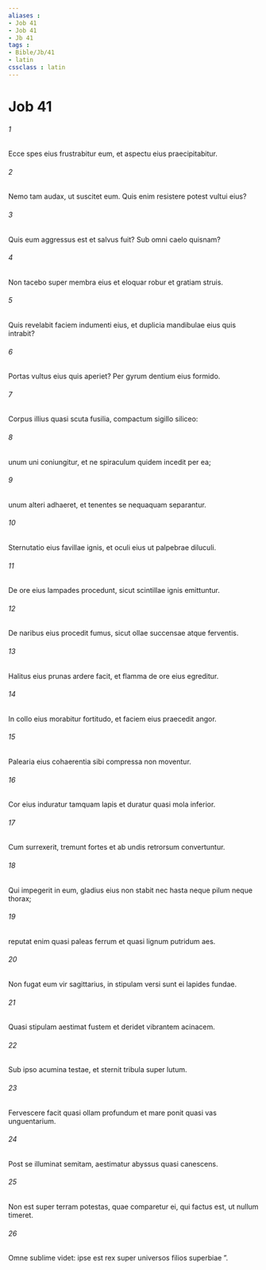 ```yaml
---
aliases : 
- Job 41
- Job 41
- Jb 41
tags : 
- Bible/Jb/41
- latin
cssclass : latin
---
```


# Job 41

###### 1
Ecce spes eius frustrabitur eum, et aspectu eius praecipitabitur.
###### 2
Nemo tam audax, ut suscitet eum. Quis enim resistere potest vultui eius?
###### 3
Quis eum aggressus est et salvus fuit? Sub omni caelo quisnam?
###### 4
Non tacebo super membra eius et eloquar robur et gratiam struis. 
###### 5
Quis revelabit faciem indumenti eius, et duplicia mandibulae eius quis intrabit?
###### 6
Portas vultus eius quis aperiet? Per gyrum dentium eius formido.
###### 7
Corpus illius quasi scuta fusilia, compactum sigillo siliceo:
###### 8
unum uni coniungitur, et ne spiraculum quidem incedit per ea;
###### 9
unum alteri adhaeret, et tenentes se nequaquam separantur.
###### 10
Sternutatio eius favillae ignis, et oculi eius ut palpebrae diluculi.
###### 11
De ore eius lampades procedunt, sicut scintillae ignis emittuntur.
###### 12
De naribus eius procedit fumus, sicut ollae succensae atque ferventis.
###### 13
Halitus eius prunas ardere facit, et flamma de ore eius egreditur.
###### 14
In collo eius morabitur fortitudo, et faciem eius praecedit angor.
###### 15
Palearia eius cohaerentia sibi compressa non moventur.
###### 16
Cor eius induratur tamquam lapis et duratur quasi mola inferior.
###### 17
Cum surrexerit, tremunt fortes et ab undis retrorsum convertuntur.
###### 18
Qui impegerit in eum, gladius eius non stabit nec hasta neque pilum neque thorax;
###### 19
reputat enim quasi paleas ferrum et quasi lignum putridum aes.
###### 20
Non fugat eum vir sagittarius, in stipulam versi sunt ei lapides fundae.
###### 21
Quasi stipulam aestimat fustem et deridet vibrantem acinacem.
###### 22
Sub ipso acumina testae, et sternit tribula super lutum.
###### 23
Fervescere facit quasi ollam profundum et mare ponit quasi vas unguentarium.
###### 24
Post se illuminat semitam, aestimatur abyssus quasi canescens.
###### 25
Non est super terram potestas, quae comparetur ei, qui factus est, ut nullum timeret.
###### 26
Omne sublime videt: ipse est rex super universos filios superbiae ”.
